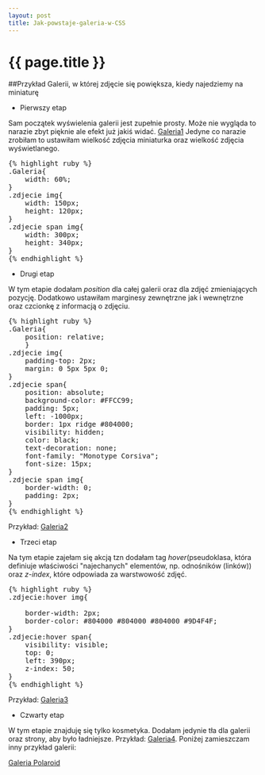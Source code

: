 ```yaml
---
layout: post
title: Jak-powstaje-galeria-w-CSS
---
```


# {{ page.title }}

##Przykład Galerii, w której zdjęcie się powiększa, kiedy najedziemy na miniaturę


* Pierwszy etap

Sam początek wyświelenia galerii jest zupełnie prosty. Może nie wygląda to narazie zbyt pięknie ale efekt już jakiś widać. 
[Galeria1](http://sigma.inf.ug.edu.pl/~amieszczanek/blog/gallery/galeria1.html)
Jedyne co narazie zrobiłam to ustawiłam wielkość zdjęcia miniaturka oraz wielkość zdjęcia wyświetlanego.
<pre>
{% highlight ruby %}
.Galeria{
	width: 60%;
}
.zdjecie img{
	width: 150px;
	height: 120px;
}
.zdjecie span img{ 
	width: 300px;
	height: 340px;
}
{% endhighlight %}
</pre>

* Drugi etap

W tym etapie dodałam *position* dla całej galerii oraz dla zdjęć zmieniających pozycję. Dodatkowo ustawiłam marginesy zewnętrzne
jak i wewnętrzne oraz czcionkę z informacją o zdjęciu.
<pre>
{% highlight ruby %}
.Galeria{
	position: relative;
	}
.zdjecie img{
	padding-top: 2px;
	margin: 0 5px 5px 0;
}
.zdjecie span{
	position: absolute;
	background-color: #FFCC99;
	padding: 5px;
	left: -1000px;
	border: 1px ridge #804000;
	visibility: hidden;
	color: black;
	text-decoration: none;
	font-family: "Monotype Corsiva";
	font-size: 15px;
}
.zdjecie span img{ 
	border-width: 0;
	padding: 2px;
}
{% endhighlight %}
</pre>

Przykład: [Galeria2](http://sigma.inf.ug.edu.pl/~amieszczanek/blog/gallery/galeria2.html)

* Trzeci etap

Na tym etapie zajełam się akcją tzn dodałam tag *hover*(pseudoklasa, która definiuje właściwości "najechanych" elementów, np. odnośników (linków))
oraz *z-index*, które odpowiada za warstwowość zdjęć. 
<pre>
{% highlight ruby %}
.zdjecie:hover img{
	
	border-width: 2px;
	border-color: #804000 #804000 #804000 #9D4F4F;
}
.zdjecie:hover span{ 
	visibility: visible;
	top: 0;
	left: 390px;
	z-index: 50;
}
{% endhighlight %}
</pre>

Przykład: [Galeria3](http://sigma.inf.ug.edu.pl/~amieszczanek/blog/gallery/galeria3.html)

* Czwarty etap

W tym etapie znajduję się tylko kosmetyka. Dodałam jedynie tła dla galerii oraz strony, aby było ładniejsze.
Przykład: [Galeria4](http://sigma.inf.ug.edu.pl/~amieszczanek/blog/gallery/galeria4.html).
Poniżej zamieszczam inny przykład galerii:

[Galeria Polaroid](http://sigma.inf.ug.edu.pl/~amieszczanek/blog/gallery/galeriaNowa2.html)



